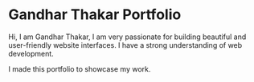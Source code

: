 # Gandhar Thakar Portfolio

Hi, I am Gandhar Thakar, I am very passionate for building beautiful and user-friendly website interfaces. I have a strong understanding of web development.

I made this portfolio to showcase my work.